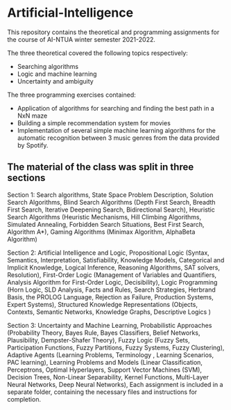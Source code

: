 # Artificial-Intelligence
This repository contains the theoretical and programming assignments for the course of AI-NTUA winter semester 2021-2022.

The three theoretical covered the following topics respectively:
* Searching algorithms
* Logic and machine learning
* Uncertainty and ambiguity

The three programming exercises contained:
* Application of algorithms for searching and finding the best path in a NxN maze
* Building a simple recommendation system for movies
* Implementation of several simple machine learning algorithms for the automatic recognition between 3 music genres from the data provided by Spotify.

## The material of the class was split in three sections
Section 1: Search algorithms, State Space Problem Description, Solution Search Algorithms, Blind Search Algorithms (Depth First Search, Breadth First Search, Iterative Deepening Search, Bidirectional Search), Heuristic Search Algorithms (Heuristic Mechanisms, Hill Climbing Algorithms, Simulated Annealing, Forbidden Search Situations, Best First Search, Algorithm A*), Gaming Algorithms (Minimax Algorithm, AlphaBeta Algorithm)

Section 2: Artificial Intelligence and Logic, Propositional Logic (Syntax, Semantics, Interpretation, Satisfiability, Knowledge Models, Categorical and Implicit Knowledge, Logical Inference, Reasoning Algorithms, SAT solvers, Resolution), First-Order Logic (Management of Variables and Quantifiers, Analysis Algorithm for First-Order Logic, Decisibility), Logic Programming (Horn Logic, SLD Analysis, Facts and Rules, Search Strategies, Herbrand Basis, the PROLOG Language, Rejection as Failure, Production Systems, Expert Systems), Structured Knowledge Representations (Objects, Contexts, Semantic Networks, Knowledge Graphs, Descriptive Logics )

Section 3: Uncertainty and Machine Learning, Probabilistic Approaches (Probability Theory, Bayes Rule, Bayes Classifiers, Belief Networks, Plausibility, Dempster-Shafer Theory), Fuzzy Logic (Fuzzy Sets, Participation Functions, Fuzzy Partitions, Fuzzy Systems, Fuzzy Clustering), Adaptive Agents (Learning Problems, Terminology , Learning Scenarios, PAC learning), Learning Problems and Models (Linear Classification, Perceptrons, Optimal Hyperlayers, Support Vector Machines (SVM), Decision Trees, Non-Linear Separability, Kernel Functions, Multi-Layer Neural Networks, Deep Neural Networks), Each assignment is included in a separate folder, containing the necessary files and instructions for completion.
